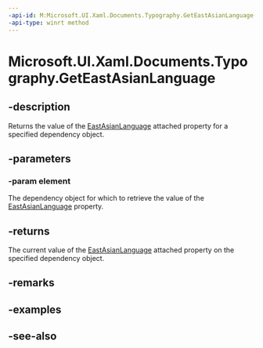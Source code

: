 ```yaml
---
-api-id: M:Microsoft.UI.Xaml.Documents.Typography.GetEastAsianLanguage(Microsoft.UI.Xaml.DependencyObject)
-api-type: winrt method
---
```


<!-- Method syntax
public Windows.UI.Xaml.FontEastAsianLanguage GetEastAsianLanguage(Windows.UI.Xaml.DependencyObject element)
-->

# Microsoft.UI.Xaml.Documents.Typography.GetEastAsianLanguage

## -description
Returns the value of the [EastAsianLanguage](/uwp/api/microsoft.ui.xaml.documents.typography#xaml-attached-properties) attached property for a specified dependency object.

## -parameters
### -param element
The dependency object for which to retrieve the value of the [EastAsianLanguage](/uwp/api/microsoft.ui.xaml.documents.typography#xaml-attached-properties) property.

## -returns
The current value of the [EastAsianLanguage](/uwp/api/microsoft.ui.xaml.documents.typography#xaml-attached-properties) attached property on the specified dependency object.

## -remarks

## -examples

## -see-also
